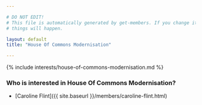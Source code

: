```yaml
---

# DO NOT EDIT!
# This file is automatically generated by get-members. If you change it, bad
# things will happen.

layout: default
title: "House Of Commons Modernisation"

---
```


{% include interests/house-of-commons-modernisation.md %}

### Who is interested in House Of Commons Modernisation?


* [Caroline Flint]({{ site.baseurl }}/members/caroline-flint.html)
